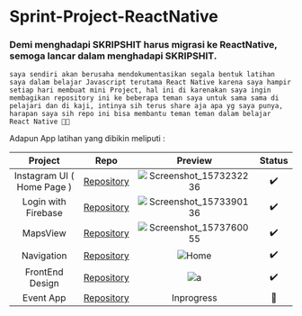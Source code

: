 # Sprint-Project-ReactNative

### Demi menghadapi SKRIPSHIT harus migrasi ke ReactNative, semoga lancar dalam menghadapi SKRIPSHIT.

```saya sendiri akan berusaha mendokumentasikan segala bentuk latihan saya dalam belajar Javascript terutama React Native karena saya hampir setiap hari membuat mini Project, hal ini di karenakan saya ingin membagikan repository ini ke beberapa teman saya untuk sama sama di pelajari dan di kaji, intinya sih terus share aja apa yg saya punya, harapan saya sih repo ini bisa membantu teman teman dalam belajar React Native 🤘🐧 ```

Adapun App latihan yang dibikin meliputi :

| Project                    | Repo                                                                  | Preview                                                                                                                        | Status |
|:--------------------------:|:---------------------------------------------------------------------:|:------------------------------------------------------------------------------------------------------------------------------:|:------:|
| Instagram UI ( Home Page ) | [Repository](https://github.com/dhiyo7/React-Native-UI-Insta)         | ![Screenshot_1573232236](https://user-images.githubusercontent.com/25566307/68890564-b7770f00-0751-11ea-9157-0eb0193c8676.png) | ✔️     |
| Login with Firebase        | [Repository](https://github.com/dhiyo7/React-Native-Login-Firebase)   | ![Screenshot_1573390136](https://user-images.githubusercontent.com/25566307/68890565-b7770f00-0751-11ea-9f39-0e958f454053.png) | ✔️     |
| MapsView                   | [Repository](https://github.com/dhiyo7/React-Native-Maps-EZ)          | ![Screenshot_1573760055](https://user-images.githubusercontent.com/25566307/68890566-b80fa580-0751-11ea-8c31-cb575174af39.png) | ✔️     |
| Navigation                 | [Repository](https://github.com/dhiyo7/React-Native-React-Navigation) | ![Home](https://user-images.githubusercontent.com/25566307/69090398-75183f80-0a7b-11ea-84a3-f38314854ba1.png)                  | ✔️     |
| FrontEnd Design            | [Repository](https://github.com/dhiyo7/React-Native-FrontEnd-Design)  | ![a](https://user-images.githubusercontent.com/25566307/71379379-91b91180-25fd-11ea-8fa8-d22c32ae0aa8.png) | ✔️     |
| Event App                  | [Repository](https://github.com/dhiyo7/React-Native-Event-App.git)    | Inprogress                                                                                                                     |  👷   |
